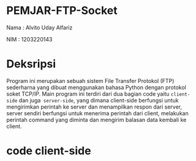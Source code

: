 # PEMJAR-FTP-Socket
Nama : Alvito Uday Alfariz

NIM  : 1203220143



# **Deksripsi**
Program ini merupakan sebuah sistem File Transfer Protokol (FTP) sederharna yang dibuat menggunakan bahasa Python dengan protokol soket TCP/IP. Main program ini terdiri dari dua bagian code yaitu `client-side` dan juga` server-side`, yang dimana client-side berfungsi untuk mengirimkan perintah ke server dan menampilkan respon dari server, server sendiri berfungsi untuk menerima perintah dari client, melakukan perintah command yang diminta dan mengirim balasan data kembali ke client.



# **code client-side**

